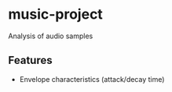 # music-project

Analysis of audio samples

## Features
- Envelope characteristics (attack/decay time)
